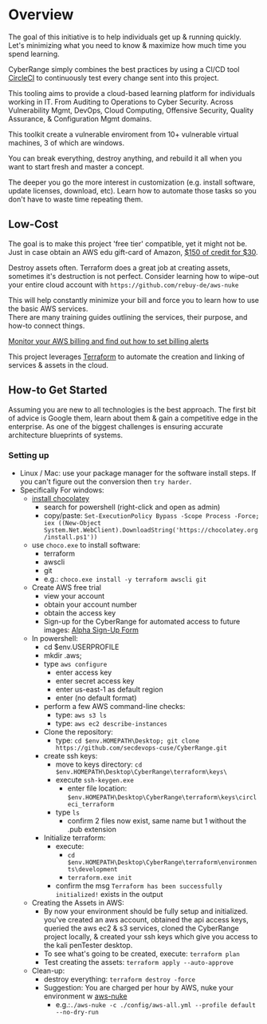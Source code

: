 # Overview

The goal of this initiative is to help individuals get up & running quickly.  
Let's minimizing what you need to know & maximize how much time you spend
 learning.    

CyberRange simply combines the best practices by using a CI/CD tool [CircleCI](https://circleci.com/)
  to continuously test every change sent into this project.
  
This tooling aims to provide a cloud-based learning platform for individuals
working in IT.  From Auditing to Operations to Cyber Security.  Across 
Vulnerability Mgmt, DevOps, Cloud Computing, Offensive Security, 
Quality Assurance, & Configuration Mgmt domains.  

This toolkit create a vulnerable enviroment from 10+ vulnerable virtual
machines, 3 of which are windows.  

You can break everything, destroy anything, and rebuild it all when you
want to start fresh and master a concept.

The deeper you go the more interest in customization
(e.g. install software, update licenses, download, etc).  Learn how to 
automate those tasks so you don't have to waste time repeating them.  

  
## Low-Cost
The goal is to make this project 'free tier' compatible, yet it might not be.  
Just in case obtain an AWS edu gift-card of Amazon, [$150 of credit for $30](https://www.ebay.com/itm/150-Amazon-Web-Services-AWS-Credit-Code/153384276906).

Destroy assets often. Terraform does a great job at creating assets, sometimes 
it's destruction is not perfect.  Consider learning how to wipe-out
your entire cloud account with `https://github.com/rebuy-de/aws-nuke`

This will help constantly minimize your bill and force you to learn how to use the basic AWS services.  
There are many training guides outlining the services, their purpose, and how-to connect things. 

[Monitor your AWS billing and find out how to set billing alerts](http://lmgtfy.com/?q=aws+billing+alert) 

This project leverages [Terraform](http://lmgtfy.com/?q=aws+billing+alert) to automate the creation and 
linking of services & assets in the cloud.  

## How-to Get Started
Assuming you are new to all technologies is the best approach. The first bit of advice is Google them, 
learn about them & gain a competitive edge in the enterprise.  As one of the biggest challenges is 
ensuring accurate architecture blueprints of systems. 

### Setting up
 - Linux / Mac: use your package manager for the software install steps.  If you can't figure out the conversion
    then `try harder`.
 - Specifically For windows:  
    - [install chocolatey](https://chocolatey.org/docs/installation) 
        - search for powershell (right-click and open as admin) 
        - copy/paste: `Set-ExecutionPolicy Bypass -Scope Process -Force; iex ((New-Object System.Net.WebClient).DownloadString('https://chocolatey.org/install.ps1'))`
    - use `choco.exe` to install software:
        - terraform
        - awscli
        - git
        - e.g.: `choco.exe install -y terraform awscli git`
    - Create AWS free trial
        - view your account
        - obtain your account number
        - obtain the access key
        - Sign-up for the CyberRange for automated access to future images: [Alpha Sign-Up Form](https://www.tfaforms.com/4729221)
    - In powershell:
        - cd $env.USERPROFILE
        - mkdir .aws; 
        - type `aws configure` 
            - enter access key
            - enter secret access key
            - enter us-east-1 as default region
            - enter (no default format)
        - perform a few AWS command-line checks:
            - type: `aws s3 ls` 
            - type: `aws ec2 describe-instances`
        - Clone the repository:
            - type: `cd $env.HOMEPATH\Desktop; git clone https://github.com/secdevops-cuse/CyberRange.git`
        - create ssh keys:
            - move to keys directory: `cd $env.HOMEPATH\Desktop\CyberRange\terraform\keys\`
            - execute `ssh-keygen.exe` 
                - enter file location: `$env.HOMEPATH\Desktop\CyberRange\terraform\keys\circleci_terraform`
            - type `ls`
                - confirm 2 files now exist, same name but 1 without the .pub extension
        - Initialize terraform:
            - execute: 
                - `cd $env.HOMEPATH\Desktop\CyberRange\terraform\environments\development`
                - `terraform.exe init`
            - confirm the msg `Terraform has been successfully initialized!` exists in the output
    - Creating the Assets in AWS:
        - By now your environment should be fully setup and initialized.
        you've created an aws account, obtained the api access keys, queried
        the aws ec2 & s3 services, cloned the CyberRange project locally, &
        created your ssh keys which give you access to the kali penTester 
        desktop.
        - To see what's going to be created, execute: `terraform plan`
        - Test creating the assets: `terraform apply --auto-approve`
    - Clean-up:    
        - destroy everything: `terraform destroy -force`
        - Suggestion: You are charged per hour by AWS, nuke your environment w [aws-nuke](https://github.com/rebuy-de/aws-nuke) 
            - e.g.:`./aws-nuke -c ./config/aws-all.yml --profile default --no-dry-run` 